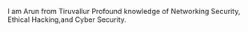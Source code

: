 I am Arun from Tiruvallur
Profound knowledge of Networking Security, Ethical Hacking,and Cyber Security.
